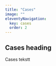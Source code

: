 ```yaml
---
title: "Cases"
image: ""
eleventyNavigation:
  key: cases
  order: 2
---
```


## Cases heading

Cases tekstt
